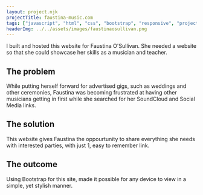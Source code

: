 ```yaml
---
layout: project.njk
projectTitle: faustina-music.com
tags: ["javascript", "html", "css", "bootstrap", "responsive", "project"]
headerImg: ../../assets/images/faustinaosullivan.png
---
```


<!-- excerpt start -->

I built and hosted this website for Faustina O'Sullivan. She needed a website so that she could showcase her skills as a musician and teacher.

<!-- excerpt end -->

## The problem

While putting herself forward for advertised gigs, such as weddings and other ceremonies, Faustina was becoming frustrated at having other musicians getting in first while she searched for her SoundCloud and Social Media links. 

## The solution

This website gives Faustina the oppourtunity to share everything she needs with interested parties, with just 1, easy to remember link.

## The outcome

Using Bootstrap for this site, made it possible for any device to view in a simple, yet stylish manner.